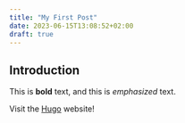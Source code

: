 ```yaml
---
title: "My First Post"
date: 2023-06-15T13:08:52+02:00
draft: true
---
```


## Introduction

This is **bold** text, and this is *emphasized* text.

Visit the [Hugo](https://gohugo.io) website!
